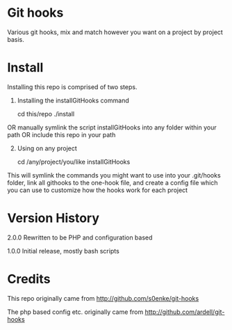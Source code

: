 Git hooks
=========

Various git hooks, mix and match however you want on a project by project basis.

# Install

Installing this repo is comprised of two steps.

1) Installing the installGitHooks command

	cd this/repo
	./install

OR manually symlink the script installGitHooks into any folder within your path
OR include this repo in your path

2) Using on any project

	cd /any/project/you/like
	installGitHooks

This will symlink the commands you might want to use into your .git/hooks folder, link all githooks to the one-hook file, and create a config file which you can use to customize how the hooks work
for each project

# Version History


2.0.0	Rewritten to be PHP and configuration based

1.0.0	Initial release, mostly bash scripts

# Credits

This repo originally came from http://github.com/s0enke/git-hooks

The php based config etc. originally came from http://github.com/ardell/git-hooks

